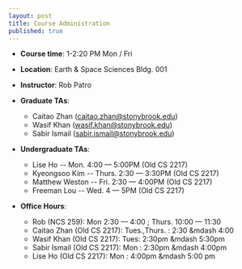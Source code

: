 ```yaml
---
layout: post
title: Course Administration
published: true
---
```


* **Course time**: 1-2:20 PM Mon / Fri
* **Location**: Earth & Space Sciences Bldg. 001
* **Instructor**: Rob Patro
* **Graduate TAs**: 
    * Caitao Zhan (caitao.zhan@stonybrook.edu)
    * Wasif Khan (wasif.khan@stonybrook.edu)
    * Sabir Ismail (sabir.ismail@stonybrook.edu)
* **Undergraduate TAs**: 
    * Lise Ho -- Mon. 4:00 &mdash; 5:00PM (Old CS 2217)
    * Kyeongsoo Kim -- Thurs. 2:30 &mdash; 3:30PM (Old CS 2217)
    * Matthew Weston -- Fri. 2:30 &mdash; 4:00PM (Old CS 2217)
    * Freeman Lou -- Wed. 4 &mdash; 5PM (Old CS 2217)

* **Office Hours**:
    * Rob (NCS 259): Mon 2:30 &mdash; 4:00 ; Thurs. 10:00 &mdash; 11:30 
    * Caitao Zhan (Old CS 2217): Tues.,Thurs. : 2:30 &mdash 4:00
    * Wasif Khan (Old CS 2217): Tues: 2:30pm &mdash 5:30pm  
    * Sabir Ismail (Old CS 2217): Mon : 2:30pm &mdash 4:00pm
    * Lise Ho (Old CS 2217): Mon : 4:00pm &mdash 5:00 pm
    
